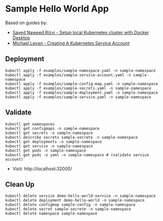 # Sample Hello World App

Based on guides by:

* [Sayed Naweed Rizvi - Setup local Kubernetes cluster with Docker Desktop](https://dev.to/navedrizv/setup-local-kubernetes-cluster-with-docker-desktop-1e7k)
* [Michael Levan - Creating A Kubernetes Service Account ](https://dev.to/thenjdevopsguy/creating-a-kubernetes-service-account-to-run-pods-3ef9)

## Deployment

```shell
kubectl apply -f examples/sample-namespace.yaml -n sample-namespace
kubectl apply -f examples/sample-service-account.yaml -n sample-namespace 
kubectl apply -f examples/sample-config-map.yaml -n sample-namespace 
kubectl apply -f examples/sample-secrets.yaml -n sample-namespace 
kubectl apply -f examples/sample-deployment.yaml -n sample-namespace 
kubectl apply -f examples/sample-service.yaml -n sample-namespace 
```

## Validate

```shell
kubectl get namespaces 
kubectl get configmaps -n sample-namespace
kubectl get secrets -n sample-namespace
kubectl describe secrets sample-secrete -n sample-namespace                        
kubectl get deployments -n sample-namespace  
kubectl get service -n sample-namespace
kubectl get pods -n sample-namespace 
kubectl get pods -o yaml -n sample-namespace # (validate service account)
```

* Visit: http://localhost:32000/

## Clean Up

```shell
kubectl delete service demo-hello-world-service -n sample-namespace 
kubectl delete deployment demo-hello-world -n sample-namespace 
kubectl delete configmap sample-config -n sample-namespace 
kubectl delete secret sample-secrete -n sample-namespace 
kubectl delete namespace sample-namespace
```